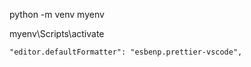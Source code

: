 python -m venv myenv

myenv\Scripts\activate

    "editor.defaultFormatter": "esbenp.prettier-vscode",
